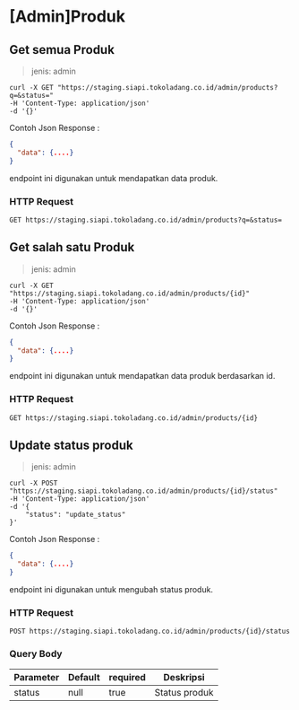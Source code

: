 # [Admin]Produk

## Get semua Produk

> jenis: admin

```shell
curl -X GET "https://staging.siapi.tokoladang.co.id/admin/products?q=&status="
-H 'Content-Type: application/json'
-d '{}'
```

Contoh Json Response :

```json
{
  "data": {....}
}
```

endpoint ini digunakan untuk mendapatkan data produk.

### HTTP Request

`GET https://staging.siapi.tokoladang.co.id/admin/products?q=&status=`

## Get salah satu Produk

> jenis: admin

```shell
curl -X GET "https://staging.siapi.tokoladang.co.id/admin/products/{id}"
-H 'Content-Type: application/json'
-d '{}'
```

Contoh Json Response :

```json
{
  "data": {....}
}
```

endpoint ini digunakan untuk mendapatkan data produk berdasarkan id.

### HTTP Request

`GET https://staging.siapi.tokoladang.co.id/admin/products/{id}`

## Update status produk

> jenis: admin

```shell
curl -X POST "https://staging.siapi.tokoladang.co.id/admin/products/{id}/status"
-H 'Content-Type: application/json'
-d '{
    "status": "update_status"
}'
```

Contoh Json Response :

```json
{
  "data": {....}
}
```

endpoint ini digunakan untuk mengubah status produk.

### HTTP Request

`POST https://staging.siapi.tokoladang.co.id/admin/products/{id}/status`

### Query Body

Parameter | Default | required | Deskripsi
--------- | ------- | -------- | -----------
status | null | true | Status produk